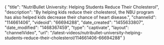 {
    "title": "NutriBullet University: Helping Students Reduce Their Cholesterol",
    "description": "By helping kids reduce their cholesterol, the NBU program has also helped kids decrease their chance of heart disease.",
    "channelid": "114661406",
    "videoid": "66694288",
    "date_created": "1455633807",
    "date_modified": "1468367459",
    "type": "captivate",
    "layout": "channelVideo",
    "url": "\/latest-videos\/nutribullet-university-helping-students-reduce-their-cholesterol\/114661406-66694288"
}